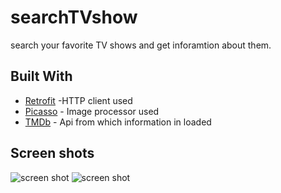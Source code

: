 # searchTVshow
search your favorite TV shows and get inforamtion about them.


## Built With

* [Retrofit](http://square.github.io/retrofit/) -HTTP client used
* [Picasso](https://maven.apache.org/) - Image processor used
* [TMDb](https://www.themoviedb.org/) - Api from which information in loaded

## Screen shots

![screen shot](https://github.com/jaztriumph/searchTVshow/edit/master/screenshots/pic1.png?raw=true)
![screen shot](https://github.com/jaztriumph/searchTVshow/edit/master/screenshots/pic2.png?raw=true)
